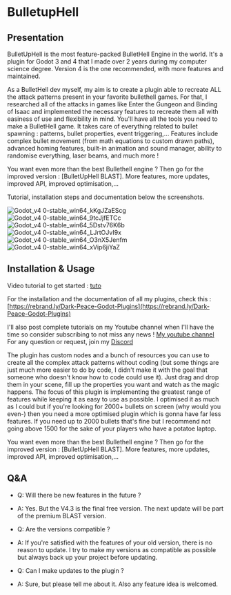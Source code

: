 # BulletupHell
 
## Presentation

BulletUpHell is the most feature-packed BulletHell Engine in the world. It's a plugin for Godot 3 and 4 that I made over 2 years during my computer science degree. Version 4 is the one recommended, with more features and maintained.

As a BulletHell dev myself, my aim is to create a plugin able to recreate ALL the attack patterns present in your favorite bullethell games. For that, I researched all of the attacks in games like Enter the Gungeon and Binding of Isaac and implemented the necessary features to recreate them all with easiness of use and flexibility in mind. You'll have all the tools you need to make a BulletHell game. It takes care of everything related to bullet spawning : patterns, bullet properties, event triggering,... Features include complex bullet movement (from math equations to custom drawn paths), advanced homing features, built-in animation and sound manager, ability to randomise everything, laser beams, and much more ! 

You want even more than the best Bullethell engine ? Then go for the improved version : [BulletUpHell BLAST]. More features, more updates, improved API, improved optimisation,...

Tutorial, installation steps and documentation below the screenshots.

![Godot_v4 0-stable_win64_kKgJZaEScg](https://user-images.githubusercontent.com/74102789/232424299-f37086cc-1e79-421f-a0b8-91a93c53f74e.gif)
![Godot_v4 0-stable_win64_9tcJjfETCc](https://user-images.githubusercontent.com/74102789/232424341-ead8e0e5-31b0-46b1-a679-71896bbf4e42.gif)
![Godot_v4 0-stable_win64_5Dstv76K6b](https://user-images.githubusercontent.com/74102789/232424373-27c334ba-47e1-4908-bb17-34a4a3ad02a0.gif)
![Godot_v4 0-stable_win64_LJrtOJvI9x](https://user-images.githubusercontent.com/74102789/232424433-88b62875-cf6f-4037-9fda-3159a450c333.gif)
![Godot_v4 0-stable_win64_O3nX5Jenfm](https://user-images.githubusercontent.com/74102789/232424505-621dc350-94d0-423b-8a09-1ed2408d7965.gif)
![Godot_v4 0-stable_win64_xVip6jiYaZ](https://user-images.githubusercontent.com/74102789/234537467-4e3e641d-144f-4779-9986-0686fa64c1c3.gif)

## Installation & Usage

Video tutorial to get started : [tuto](https://youtu.be/YG4KW3iu1YA)

For the installation and the documentation of all my plugins, check this : [https://rebrand.ly/Dark-Peace-Godot-Plugins](https://rebrand.ly/Dark-Peace-Godot-Plugins)

I'll also post complete tutorials on my Youtube channel when I'll have the time so consider subscribing to not miss any news !
[My youtube channel](https://www.youtube.com/@Dark_Peace)
For any question or request, join my [Discord](https://discord.com/invite/aWWQbgQUEP)

The plugin has custom nodes and a bunch of resources you can use to create all the complex attack patterns without coding (but some things are just much more easier to do by code, I didn't make it with the goal that someone who doesn't know how to code could use it). Just drag and drop them in your scene, fill up the properties you want and watch as the magic happens. The focus of this plugin is implementing the greatest range of features while keeping it as easy to use as possible. I optimised it as much as I could but if you're looking for 2000+ bullets on screen (why would you even-) then you need a more optimised plugin which is gonna have far less features. If you need up to 2000 bullets that's fine but I recommend not going above 1500 for the sake of your players who have a potatoe laptop.

You want even more than the best Bullethell engine ? Then go for the improved version : [BulletUpHell BLAST]. More features, more updates, improved API, improved optimisation,...

## Q&A

- Q: Will there be new features in the future ?
- A: Yes. But the V4.3 is the final free version. The next update will be part of the premium BLAST version.

- Q: Are the versions compatible ?
- A: If you're satisfied with the features of your old version, there is no reason to update. I try to make my versions as compatible as possible but always back up your project before updating.

- Q: Can I make updates to the plugin ?
- A: Sure, but please tell me about it. Also any feature idea is welcomed.
